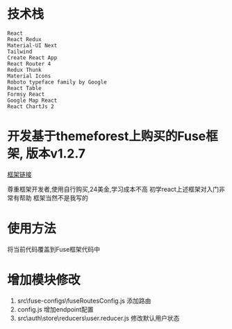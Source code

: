 # 技术栈
    React
    React Redux
    Material-UI Next
    Tailwind
    Create React App
    React Router 4
    Redux Thunk
    Material Icons
    Roboto typeface family by Google
    React Table
    Formsy React
    Google Map React
    React ChartJs 2

# 开发基于themeforest上购买的Fuse框架, 版本v1.2.7
[框架链接](http://fuse-react-material.withinpixels.com/components/fuse-message)

  尊重框架开发者,使用自行购买,24美金,学习成本不高
  初学react上述框架对入门非常有帮助
  框架当然不是我写的


# 使用方法

  将当前代码覆盖到Fuse框架代码中

# 增加模块修改

1. src\fuse-configs\fuseRoutesConfig.js  添加路由
2. config.js 增加endpoint配置
3. src\auth\store\reducers\user.reducer.js  修改默认用户状态
